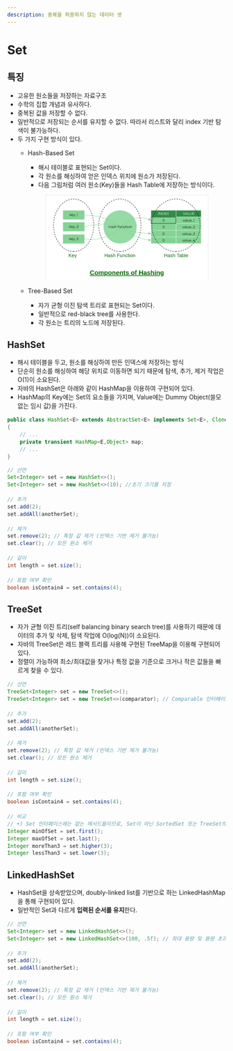```yaml
---
description: 중복을 허용하지 않는 데이터 셋
---
```


# Set

## 특징

* 고유한 원소들을 저장하는 자료구조
* 수학의 집합 개념과 유사하다.
* 중복된 값을 저장할 수 없다.
* 일반적으로 저장되는 순서를 유지할 수 없다. 따라서 리스트와 달리 index 기반 탐색이 불가능하다.
* 두 가지 구현 방식이 있다.
  *   Hash-Based Set

      * 해시 테이블로 표현되는 Set이다.
      * 각 원소를 해싱하여 얻은 인덱스 위치에 원소가 저장된다.
      * 다음 그림처럼 여러 원소(Key)들을 Hash Table에 저장하는 방식이다.

      <figure><img src="../../.gitbook/assets/image.png" alt=""><figcaption></figcaption></figure>
  * Tree-Based Set
    * 자가 균형 이진 탐색 트리로 표현되는 Set이다.
    * 일반적으로 red-black tree를 사용한다.
    * 각 원소는 트리의 노드에 저장된다.

## HashSet

* 해시 테이블을 두고, 원소를 해싱하여 만든 인덱스에 저장하는 방식
* 단순히 원소를 해싱하여 해당 위치로 이동하면 되기 때문에 탐색, 추가, 제거 작업은 O(1)이 소요된다.
* 자바의 HashSet은 아래와 같이 HashMap을 이용하여 구현되어 있다.
* HashMap의 Key에는 Set의 요소들을 가지며, Value에는 Dummy Object(쓸모없는 임시 값)을 가진다.

```java
public class HashSet<E> extends AbstractSet<E> implements Set<E>, Cloneable, java.io.Serializable
{
    // ...
    private transient HashMap<E,Object> map;
    // ...
}
```

```java
// 선언
Set<Integer> set = new HashSet<>();
Set<Integer> set = new HashSet<>(10); //초기 크기를 지정

// 추가
set.add(2);
set.addAll(anotherSet);

// 제거
set.remove(2); // 특정 값 제거 (인덱스 기반 제거 불가능)
set.clear(); // 모든 원소 제거

// 길이
int length = set.size();

// 포함 여부 확인
boolean isContain4 = set.contains(4);
```

## TreeSet

* 자가 균형 이진 트리(self balancing binary search tree)를 사용하기 때문에 데이터의 추가 및 삭제, 탐색 작업에 O(log(N))이 소요된다.
* 자바의 TreeSet은 레드 블랙 트리를 사용해 구현된 TreeMap을 이용해 구현되어 있다.
* 정렬이 가능하여 최소/최대값을 찾거나 특정 값을 기준으로 크거나 작은 값들을 빠르게 찾을 수 있다.

```java
// 선언
TreeSet<Integer> set = new TreeSet<>();
TreeSet<Integer> set = new TreeSet<>(comparator); // Comparable 인터페이스를 구현하지 않았다면 명시해주어야 한다.

// 추가
set.add(2);
set.addAll(anotherSet);

// 제거
set.remove(2); // 특정 값 제거 (인덱스 기반 제거 불가능)
set.clear(); // 모든 원소 제거

// 길이
int length = set.size();

// 포함 여부 확인
boolean isContain4 = set.contains(4);

// 비교 
// +) Set 인터페이스에는 없는 메서드들이므로, Set이 아닌 SortedSet 또는 TreeSet의 객체여야 동작한다.
Integer minOfSet = set.first();
Integer maxOfSet = set.last();
Integer moreThan3 = set.higher(3);
Integer lessThan3 = set.lower(3);
```

## LinkedHashSet

* HashSet을 상속받았으며, doubly-linked list를 기반으로 하는 LinkedHashMap을 통해 구현되어 있다.
* 일반적인 Set과 다르게 **입력된 순서를 유지**한다.

```java
// 선언
Set<Integer> set = new LinkedHashSet<>();
Set<Integer> set = new LinkedHashSet<>(100, .5f); // 최대 용량 및 용량 초과 시 늘리는 비율을 지정 가능

// 추가
set.add(2);
set.addAll(anotherSet);

// 제거
set.remove(2); // 특정 값 제거 (인덱스 기반 제거 불가능)
set.clear(); // 모든 원소 제거

// 길이
int length = set.size();

// 포함 여부 확인
boolean isContain4 = set.contains(4);
```
